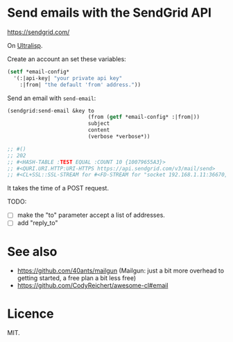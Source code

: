 # Send emails with the SendGrid API

https://sendgrid.com/

On [Ultralisp](https://ultralisp.org/).

Create an account an set these variables:

```lisp
(setf *email-config*
  '(:|api-key| "your private api key"
    :|from| "the default 'from' address."))
```

Send an email with `send-email`:

```lisp
(sendgrid:send-email &key to
                          (from (getf *email-config* :|from|))
                          subject
                          content
                          (verbose *verbose*))

;; #()
;; 202
;; #<HASH-TABLE :TEST EQUAL :COUNT 10 {10079655A3}>
;; #<QURI.URI.HTTP:URI-HTTPS https://api.sendgrid.com/v3/mail/send>
;; #<CL+SSL::SSL-STREAM for #<FD-STREAM for "socket 192.168.1.11:36670, peer: 159.122.xxx.yyy:443" {1007880183}>>
```

It takes the time of a POST request.

TODO:

- [ ] make the "to" parameter accept a list of addresses.
- [ ] add "reply_to"

# See also

* https://github.com/40ants/mailgun (Mailgun: just a bit more overhead to getting started, a free plan a bit less free)
* https://github.com/CodyReichert/awesome-cl#email

# Licence

MIT.
